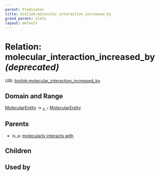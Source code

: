 ```yaml
---
parent: Predicates
title: biolink:molecular_interaction_increased_by
grand_parent: Slots
layout: default
---
```


# Relation: molecular_interaction_increased_by _(deprecated)_




URI: [biolink:molecular_interaction_increased_by](https://w3id.org/biolink/vocab/molecular_interaction_increased_by)

## Domain and Range

[MolecularEntity](MolecularEntity.md) ->  <sub>0..\*</sub> [MolecularEntity](MolecularEntity.md)

## Parents

 *  is_a: [molecularly interacts with](molecularly_interacts_with.md)

## Children


## Used by

